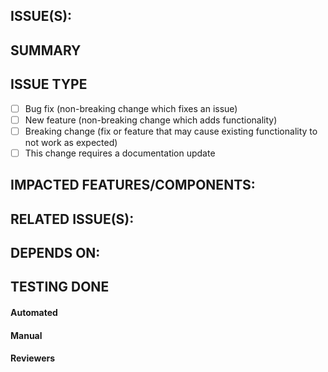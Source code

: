 ## ISSUE(S):
<!--- Links to JIRA tickets -->
<!--- [FT-XXXX](link.to/FT-XXXX): Subject of FT-XXXX -->

## SUMMARY
<!--- Describe the change below -->

<!--- include "Fixes #FT-XXX" if you have a relevant Jira ticket -->

## ISSUE TYPE
<!--- To checkmark and select applicable option(s), edit [ ] to [x]  -->
<!--- Alternatively, just delete options that do not apply and remove [ ] checkmarks  -->
- [ ] Bug fix (non-breaking change which fixes an issue)
- [ ] New feature (non-breaking change which adds functionality)
- [ ] Breaking change (fix or feature that may cause existing functionality to not work as expected)
- [ ] This change requires a documentation update

## IMPACTED FEATURES/COMPONENTS:
<!--- List of impacted features/components due to this change -->
<!--- delete section if not relevant -->

## RELATED ISSUE(S):
<!--- Links to Related issues/Jira tickets if any -->
<!--- delete section if not relevant -->

## DEPENDS ON:
<!--- Links to related PRs if any -->
<!--- delete section if not relevant -->

## TESTING DONE
#### Automated
<!--- Please give link to teamcity build if there are any automated tests -->
<!--- that gets executed as a part of build.-->
#### Manual
<!--- Please list down various use case which were part of manual testing. -->

#### Reviewers
<!--- Add reviewers by appending their github usernames after "/cc" -->
<!--- delete section if not relevant -->
<!--- /cc @REVIEWER1_GITHUB_USERNAME, @REVIEWER2_GITHUB_USERNAME, ... --->
